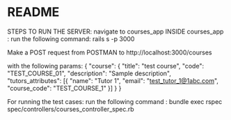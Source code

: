 # README

STEPS TO RUN THE SERVER: navigate to courses_app
INSIDE courses_app : run the following command: rails s -p 3000

Make a POST request from POSTMAN to http://localhost:3000/courses

with the following params:
{ "course": { "title": "test course", "code": "TEST_COURSE_01", "description": "Sample description", "tutors_attributes": [{
"name": "Tutor 1", "email": "test_tutor_1@1abc.com", "course_code": "TEST_COURSE_1"
}] } }

For running the test cases: run the following command : bundle exec rspec spec/controllers/courses_controller_spec.rb
